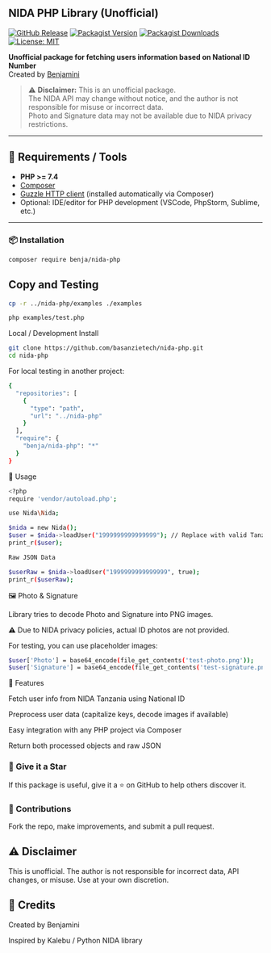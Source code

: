 ## NIDA PHP Library (Unofficial)

[![GitHub Release](https://img.shields.io/github/v/release/basanzietech/nida-php?color=blue)](https://github.com/basanzietech/nida-php/releases)
[![Packagist Version](https://img.shields.io/packagist/v/benja/nida-php)](https://packagist.org/packages/benja/nida-php)
[![Packagist Downloads](https://img.shields.io/packagist/dt/benja/nida-php)](https://packagist.org/packages/benja/nida-php)
[![License: MIT](https://img.shields.io/badge/License-MIT-yellow.svg)](https://opensource.org/licenses/MIT)

**Unofficial package for fetching users information based on National ID Number**  
Created by [Benjamini](https://basanzietech.github.io/benja)

> ⚠️ **Disclaimer:** This is an unofficial package.  
> The NIDA API may change without notice, and the author is not responsible for misuse or incorrect data.  
> Photo and Signature data may not be available due to NIDA privacy restrictions.

---

## 🚀 Requirements / Tools

- **PHP >= 7.4**  
- [Composer](https://getcomposer.org/)  
- [Guzzle HTTP client](https://github.com/guzzle/guzzle) (installed automatically via Composer)  
- Optional: IDE/editor for PHP development (VSCode, PhpStorm, Sublime, etc.)  

---

### 📦 Installation

```bash
composer require benja/nida-php
```
## Copy and Testing
```bash
cp -r ../nida-php/examples ./examples
```
```bash
php examples/test.php
```

Local / Development Install

```bash
git clone https://github.com/basanzietech/nida-php.git
cd nida-php
```

For local testing in another project:

```bash
{
  "repositories": [
    {
      "type": "path",
      "url": "../nida-php"
    }
  ],
  "require": {
    "benja/nida-php": "*"
  }
}
```

🔑 Usage

```bash
<?php
require 'vendor/autoload.php';

use Nida\Nida;

$nida = new Nida();
$user = $nida->loadUser("1999999999999999"); // Replace with valid Tanzanian ID
print_r($user);

Raw JSON Data

$userRaw = $nida->loadUser("1999999999999999", true);
print_r($userRaw);
```

🖼 Photo & Signature

Library tries to decode Photo and Signature into PNG images.

⚠️ Due to NIDA privacy policies, actual ID photos are not provided.

For testing, you can use placeholder images:

```bash
$user['Photo'] = base64_encode(file_get_contents('test-photo.png'));
$user['Signature'] = base64_encode(file_get_contents('test-signature.png'));
```

🔧 Features

Fetch user info from NIDA Tanzania using National ID

Preprocess user data (capitalize keys, decode images if available)

Easy integration with any PHP project via Composer

Return both processed objects and raw JSON


### 🌟 Give it a Star

If this package is useful, give it a ⭐ on GitHub to help others discover it.


### 📝 Contributions

Fork the repo, make improvements, and submit a pull request.

## ⚠️ Disclaimer

This is unofficial. The author is not responsible for incorrect data, API changes, or misuse. Use at your own discretion.

## 📌 Credits

Created by Benjamini

Inspired by Kalebu / Python NIDA library